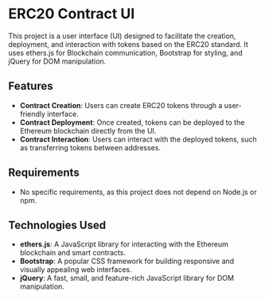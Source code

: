 # ERC20 Contract UI

This project is a user interface (UI) designed to facilitate the creation, deployment, and interaction with tokens based on the ERC20 standard. It uses ethers.js for Blockchain communication, Bootstrap for styling, and jQuery for DOM manipulation.

## Features

- **Contract Creation**: Users can create ERC20 tokens through a user-friendly interface.
- **Contract Deployment**: Once created, tokens can be deployed to the Ethereum blockchain directly from the UI.
- **Contract Interaction**: Users can interact with the deployed tokens, such as transferring tokens between addresses.

## Requirements

- No specific requirements, as this project does not depend on Node.js or npm.

## Technologies Used

- **ethers.js**: A JavaScript library for interacting with the Ethereum blockchain and smart contracts.
- **Bootstrap**: A popular CSS framework for building responsive and visually appealing web interfaces.
- **jQuery**: A fast, small, and feature-rich JavaScript library for DOM manipulation.
